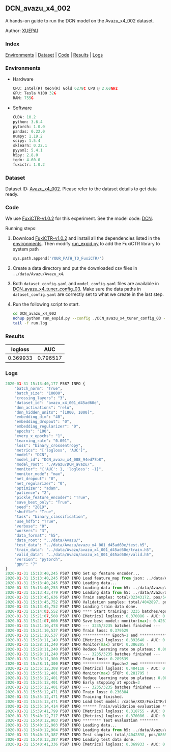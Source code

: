 ## DCN_avazu_x4_002

A hands-on guide to run the DCN model on the Avazu_x4_002 dataset.

Author: [XUEPAI](https://github.com/xue-pai)

### Index
[Environments](#Environments) | [Dataset](#Dataset) | [Code](#Code) | [Results](#Results) | [Logs](#Logs)

### Environments
+ Hardware

  ```python
  CPU: Intel(R) Xeon(R) Gold 6278C CPU @ 2.60GHz
  GPU: Tesla V100 32G
  RAM: 755G

  ```

+ Software

  ```python
  CUDA: 10.2
  python: 3.6.4
  pytorch: 1.0.0
  pandas: 0.22.0
  numpy: 1.19.2
  scipy: 1.5.4
  sklearn: 0.22.1
  pyyaml: 5.4.1
  h5py: 2.8.0
  tqdm: 4.60.0
  fuxictr: 1.0.2
  ```

### Dataset
Dataset ID: [Avazu_x4_002](https://github.com/openbenchmark/BARS/blob/master/ctr_prediction/datasets/Avazu/README.md#Avazu_x4_002). Please refer to the dataset details to get data ready.

### Code

We use [FuxiCTR-v1.0.2](https://github.com/xue-pai/FuxiCTR/tree/v1.0.2) for this experiment. See the model code: [DCN](https://github.com/xue-pai/FuxiCTR/blob/v1.0.2/fuxictr/pytorch/models/DCN.py).

Running steps:

1. Download [FuxiCTR-v1.0.2](https://github.com/xue-pai/FuxiCTR/archive/refs/tags/v1.0.2.zip) and install all the dependencies listed in the [environments](#environments). Then modify [run_expid.py](./run_expid.py#L5) to add the FuxiCTR library to system path
    
    ```python
    sys.path.append('YOUR_PATH_TO_FuxiCTR/')
    ```

2. Create a data directory and put the downloaded csv files in `../data/Avazu/Avazu_x4`.

3. Both `dataset_config.yaml` and `model_config.yaml` files are available in [DCN_avazu_x4_tuner_config_03](./DCN_avazu_x4_tuner_config_03). Make sure the data paths in `dataset_config.yaml` are correctly set to what we create in the last step.

4. Run the following script to start.

    ```bash
    cd DCN_avazu_x4_002
    nohup python run_expid.py --config ./DCN_avazu_x4_tuner_config_03 --expid DCN_avazu_x4_008_94ed77b8 --gpu 0 > run.log &
    tail -f run.log
    ```

### Results

| logloss | AUC  |
|:--------------------:|:--------------------:|
| 0.369933 | 0.796517  |


### Logs
```python
2020-01-31 15:13:40,177 P587 INFO {
    "batch_norm": "True",
    "batch_size": "10000",
    "crossing_layers": "3",
    "dataset_id": "avazu_x4_001_d45ad60e",
    "dnn_activations": "relu",
    "dnn_hidden_units": "[1000, 1000]",
    "embedding_dim": "40",
    "embedding_dropout": "0",
    "embedding_regularizer": "0",
    "epochs": "100",
    "every_x_epochs": "1",
    "learning_rate": "0.001",
    "loss": "binary_crossentropy",
    "metrics": "['logloss', 'AUC']",
    "model": "DCN",
    "model_id": "DCN_avazu_x4_008_94ed77b8",
    "model_root": "./Avazu/DCN_avazu/",
    "monitor": "{'AUC': 1, 'logloss': -1}",
    "monitor_mode": "max",
    "net_dropout": "0",
    "net_regularizer": "0",
    "optimizer": "adam",
    "patience": "2",
    "pickle_feature_encoder": "True",
    "save_best_only": "True",
    "seed": "2019",
    "shuffle": "True",
    "task": "binary_classification",
    "use_hdf5": "True",
    "verbose": "0",
    "workers": "3",
    "data_format": "h5",
    "data_root": "../data/Avazu/",
    "test_data": "../data/Avazu/avazu_x4_001_d45ad60e/test.h5",
    "train_data": "../data/Avazu/avazu_x4_001_d45ad60e/train.h5",
    "valid_data": "../data/Avazu/avazu_x4_001_d45ad60e/valid.h5",
    "version": "pytorch",
    "gpu": "7"
}
2020-01-31 15:13:40,245 P587 INFO Set up feature encoder...
2020-01-31 15:13:40,245 P587 INFO Load feature_map from json: ../data/Avazu/avazu_x4_001_d45ad60e/feature_map.json
2020-01-31 15:13:40,245 P587 INFO Loading data...
2020-01-31 15:13:40,253 P587 INFO Loading data from h5: ../data/Avazu/avazu_x4_001_d45ad60e/train.h5
2020-01-31 15:13:43,479 P587 INFO Loading data from h5: ../data/Avazu/avazu_x4_001_d45ad60e/valid.h5
2020-01-31 15:13:45,636 P587 INFO Train samples: total/32343172, pos/5492052, neg/26851120, ratio/16.98%
2020-01-31 15:13:45,752 P587 INFO Validation samples: total/4042897, pos/686507, neg/3356390, ratio/16.98%
2020-01-31 15:13:45,752 P587 INFO Loading train data done.
2020-01-31 15:14:03,552 P587 INFO **** Start training: 3235 batches/epoch ****
2020-01-31 15:21:07,508 P587 INFO [Metrics] logloss: 0.370086 - AUC: 0.796210
2020-01-31 15:21:07,600 P587 INFO Save best model: monitor(max): 0.426124
2020-01-31 15:21:10,478 P587 INFO --- 3235/3235 batches finished ---
2020-01-31 15:21:10,537 P587 INFO Train loss: 0.379529
2020-01-31 15:21:10,537 P587 INFO ************ Epoch=1 end ************
2020-01-31 15:28:11,149 P587 INFO [Metrics] logloss: 0.392640 - AUC: 0.778845
2020-01-31 15:28:11,240 P587 INFO Monitor(max) STOP: 0.386205 !
2020-01-31 15:28:11,240 P587 INFO Reduce learning rate on plateau: 0.000100
2020-01-31 15:28:11,240 P587 INFO --- 3235/3235 batches finished ---
2020-01-31 15:28:11,300 P587 INFO Train loss: 0.289539
2020-01-31 15:28:11,300 P587 INFO ************ Epoch=2 end ************
2020-01-31 15:35:12,308 P587 INFO [Metrics] logloss: 0.484118 - AUC: 0.765913
2020-01-31 15:35:12,401 P587 INFO Monitor(max) STOP: 0.281795 !
2020-01-31 15:35:12,401 P587 INFO Reduce learning rate on plateau: 0.000010
2020-01-31 15:35:12,401 P587 INFO Early stopping at epoch=3
2020-01-31 15:35:12,401 P587 INFO --- 3235/3235 batches finished ---
2020-01-31 15:35:12,471 P587 INFO Train loss: 0.236384
2020-01-31 15:35:12,471 P587 INFO Training finished.
2020-01-31 15:35:12,471 P587 INFO Load best model: /cache/XXX/FuxiCTR/benchmarks/Avazu/DCN_avazu/avazu_x4_001_d45ad60e/DCN_avazu_x4_008_94ed77b8_avazu_x4_001_d45ad60e_model.ckpt
2020-01-31 15:35:14,414 P587 INFO ****** Train/validation evaluation ******
2020-01-31 15:39:41,799 P587 INFO [Metrics] logloss: 0.318755 - AUC: 0.873160
2020-01-31 15:40:12,717 P587 INFO [Metrics] logloss: 0.370086 - AUC: 0.796210
2020-01-31 15:40:12,903 P587 INFO ******** Test evaluation ********
2020-01-31 15:40:12,903 P587 INFO Loading data...
2020-01-31 15:40:12,904 P587 INFO Loading data from h5: ../data/Avazu/avazu_x4_001_d45ad60e/test.h5
2020-01-31 15:40:13,387 P587 INFO Test samples: total/4042898, pos/686507, neg/3356391, ratio/16.98%
2020-01-31 15:40:13,387 P587 INFO Loading test data done.
2020-01-31 15:40:41,336 P587 INFO [Metrics] logloss: 0.369933 - AUC: 0.796517

```
